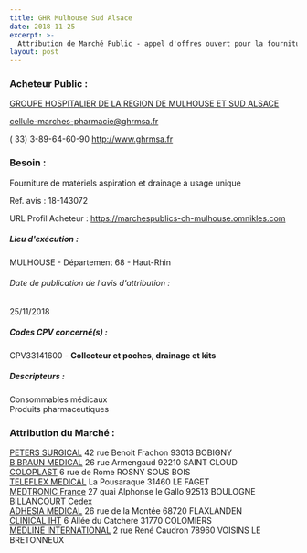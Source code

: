 ```yaml
---
title: GHR Mulhouse Sud Alsace
date: 2018-11-25
excerpt: >-
  Attribution de Marché Public - appel d'offres ouvert pour la fourniture de matériels d'aspiration et drainage à usage unique
layout: post
---
```


### Acheteur Public : 
<a href="/acheteur-32/siren-200046985"> GROUPE HOSPITALIER DE LA REGION DE MULHOUSE ET SUD ALSACE</a><br/>



cellule-marches-pharmacie@ghrmsa.fr

( 33) 3-89-64-60-90
http://www.ghrmsa.fr
### Besoin :

Fourniture de matériels aspiration et drainage à usage unique

Ref. avis : 18-143072

URL Profil Acheteur : https://marchespublics-ch-mulhouse.omnikles.com

##### Lieu d'exécution :

MULHOUSE - Département 68 - Haut-Rhin

###### Date de publication de l'avis d'attribution : 
25/11/2018

##### Codes CPV concerné(s) :
CPV33141600 - **Collecteur et poches, drainage et kits** <br/>

##### Descripteurs :
Consommables médicaux <br/>
Produits pharmaceutiques <br/>

### Attribution du Marché :
<a href="/entreprise-262/siren-444018477"> PETERS SURGICAL</a>    42 rue Benoit Frachon 93013 BOBIGNY <br/>
<a href="/entreprise-267/siren-562050856"> B BRAUN MEDICAL</a>    26 rue Armengaud 92210 SAINT CLOUD <br/>
<a href="/entreprise-254/siren-312328362"> COLOPLAST</a>    6 rue de Rome  ROSNY SOUS BOIS <br/>
<a href="/entreprise-256/siren-347479883"> TELEFLEX MEDICAL</a>    La Pousaraque 31460 LE FAGET <br/>
<a href="/entreprise-268/siren-722008232"> MEDTRONIC France</a>    27 quai Alphonse le Gallo 92513 BOULOGNE BILLANCOURT Cedex <br/>
<a href="/entreprise-272/siren-945650141"> ADHESIA MEDICAL</a>    26 rue de la Montée 68720 FLAXLANDEN <br/>
<a href="/entreprise-258/siren-390232049"> CLINICAL IHT</a>    6 Allée du Catchere 31770 COLOMIERS <br/>
<a href="/entreprise-259/siren-408537249"> MEDLINE INTERNATIONAL</a>    2 rue René Caudron 78960 VOISINS LE BRETONNEUX <br/>
